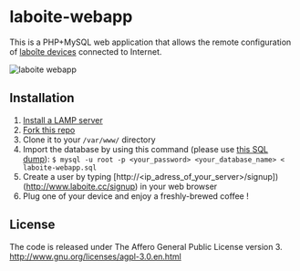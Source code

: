 laboite-webapp
==============

This is a PHP+MySQL web application that allows the remote configuration of [laboîte devices](https://github.com/bgaultier/laboite) connected to Internet.

![laboite webapp](https://raw.github.com/bgaultier/laboite-webapp/master/templates/images/laboite-webapp.png")

Installation
------------

1. [Install a LAMP server](http://wiki.debian.org/LaMp)
2. [Fork this repo](https://help.github.com/articles/fork-a-repo) 
3. Clone it to your `/var/www/` directory
4. Import the database by using this command (please use [this SQL dump](https://raw.github.com/bgaultier/laboite-webapp/master/laboite-webapp.sql)): `$ mysql -u root -p <your_password> <your_database_name> < laboite-webapp.sql`
5. Create a user by typing [http://<ip_adress_of_your_server>/signup])(http://www.laboite.cc/signup) in your web browser
6. Plug one of your device and enjoy a freshly-brewed coffee !

License
-------

The code is released under The Affero General Public License version 3.
http://www.gnu.org/licenses/agpl-3.0.en.html
